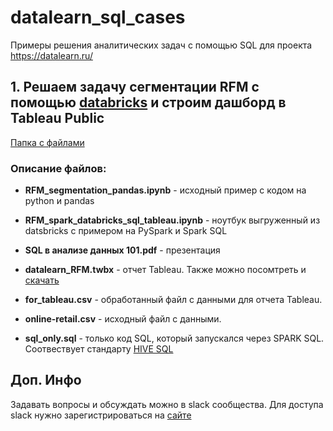 # datalearn_sql_cases
Примеры решения аналитических задач с помощью SQL для проекта https://datalearn.ru/

## 1. Решаем задачу сегментации RFM с помощью [databricks](https://community.cloud.databricks.com/) и строим дашборд в Tableau Public

[Папка с файлами](https://github.com/eugeneks/datalearn_sql_cases/tree/main/RFM)

### Описание файлов:
- **RFM_segmentation_pandas.ipynb** - исходный пример с кодом на python и pandas

- **RFM_spark_databricks_sql_tableau.ipynb** - ноутбук выгруженный из datsbricks с примером на PySpark и Spark SQL

- **SQL в анализе данных 101.pdf** - презентация

- **datalearn_RFM.twbx** - отчет Tableau. Также можно посомтреть и [скачать](https://public.tableau.com/profile/ekudashev#!/vizhome/datalearn_RFM/Dashboard2) 

- **for_tableau.csv** - обработанный файл с данными для отчета Tableau.

- **online-retail.csv** - исходный файл с данными.

- **sql_only.sql** - только код SQL, который запускался через SPARK  SQL. Соотвествует стандарту [HIVE SQL](https://cwiki.apache.org/confluence/display/Hive/LanguageManual)




## Доп. Инфо


Задавать вопросы и обсуждать можно в slack сообщества. Для доступа slack нужно зарегистрироваться на [сайте](https://datalearn.ru/)





